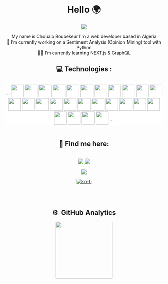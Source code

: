 <link rel="stylesheet" href="https://cdn.jsdelivr.net/gh/devicons/devicon@v2.14.0/devicon.min.css"> 

<!--
**thbob2/thbob2** is a ✨ _special_ ✨ repository because its `README.md` (this file) appears on your GitHub profile.

Here are some ideas to get you started:

- 🔭 I’m currently working on ...
- 🌱 I’m currently learning ...
- 👯 I’m looking to collaborate on ...
- 🤔 I’m looking for help with ...
- 💬 Ask me about ...
- 📫 How to reach me: ...
- 😄 Pronouns: ...
- ⚡ Fun fact: ...
-->




<br>
<h1 align="center">Hello  🌍 </h1>

<div align="center" style="display: inline_block">

![](https://camo.githubusercontent.com/992babdffd8c74a1502de375fbdf7e4d54773242/68747470733a2f2f6d656469612e67697068792e636f6d2f6d656469612f53576f536b4e36447854737a71494b4571762f67697068792e676966)
</div>

 <p align="center"> 
  My name is Chouaib Boubekeur I'm a web developer based in Algeria
  <br>
  🔭 I’m currently working on a Sentiment Analysis (Opinion Mining) tool with Python
  <br>
  👨‍🚀 I’m currently learning NEXT.js & GraphQL

  </p>
  <h2 align="center">💻 Technologies :</h2>

<div align="center" style="display: inline_block; padding-top:10px; background-color:#FFF; border-radius:20px">
```
 <img width="40px"src="https://cdn.jsdelivr.net/gh/devicons/devicon/icons/linux/linux-original.svg" />
<img  width="40px" src="https://cdn.jsdelivr.net/gh/devicons/devicon/icons/bash/bash-original.svg" />
<img width="40px" src="https://cdn.jsdelivr.net/gh/devicons/devicon/icons/git/git-original.svg" />
 <img width="40px" src="https://cdn.jsdelivr.net/gh/devicons/devicon/icons/vim/vim-plain.svg" />
  <img width="40px"src="https://cdn.jsdelivr.net/gh/devicons/devicon/icons/github/github-original.svg" />
 <img width="40px" src="https://cdn.jsdelivr.net/gh/devicons/devicon/icons/vscode/vscode-original.svg" />
  <img width="40px"src="https://cdn.jsdelivr.net/gh/devicons/devicon/icons/html5/html5-original.svg" />
<img   width="40px" src="https://cdn.jsdelivr.net/gh/devicons/devicon/icons/css3/css3-original.svg" />
  <img  width="40px"  src="https://cdn.jsdelivr.net/gh/devicons/devicon/icons/bootstrap/bootstrap-plain.svg" />
 <img width="40px" src="https://cdn.jsdelivr.net/gh/devicons/devicon/icons/sass/sass-original.svg" />

 <img width="40px" src="https://cdn.jsdelivr.net/gh/devicons/devicon/icons/javascript/javascript-plain.svg" />
 <img width="40px" src="https://cdn.jsdelivr.net/gh/devicons/devicon/icons/nodejs/nodejs-original.svg" />
 <img width="40px" src="https://cdn.jsdelivr.net/gh/devicons/devicon/icons/npm/npm-original-wordmark.svg" />
 <img width="40px" src="https://cdn.jsdelivr.net/gh/devicons/devicon/icons/yarn/yarn-original.svg" />
  <img width="40px" src="https://cdn.jsdelivr.net/gh/devicons/devicon/icons/react/react-original.svg" />
   <img width="40px" src="https://cdn.jsdelivr.net/gh/devicons/devicon/icons/nextjs/nextjs-original-wordmark.svg" />
 <img width="40px"src="https://cdn.jsdelivr.net/gh/devicons/devicon/icons/docker/docker-plain.svg" />
  <img width="40px" src="https://cdn.jsdelivr.net/gh/devicons/devicon/icons/composer/composer-original.svg" />
  <img width="40px"src="https://cdn.jsdelivr.net/gh/devicons/devicon/icons/laravel/laravel-plain.svg" />
  <img width="40px" src="https://cdn.jsdelivr.net/gh/devicons/devicon/icons/php/php-plain.svg" />
 <img width="40px" src="https://cdn.jsdelivr.net/gh/devicons/devicon/icons/python/python-plain.svg" />
 <img width="40px" src="https://cdn.jsdelivr.net/gh/devicons/devicon/icons/django/django-plain.svg" />
  <img width="40px" src="https://cdn.jsdelivr.net/gh/devicons/devicon/icons/mysql/mysql-original-wordmark.svg" />
 <img width="40px" src="https://cdn.jsdelivr.net/gh/devicons/devicon/icons/mongodb/mongodb-plain-wordmark.svg" />
  <img width="40px" src="https://cdn.jsdelivr.net/gh/devicons/devicon/icons/neo4j/neo4j-original-wordmark.svg" />
 <img width="40px" src="https://cdn.jsdelivr.net/gh/devicons/devicon/icons/markdown/markdown-original.svg" />
```
</div>

<br>
<div align="center">

<h2>💬 Find me here:</h2>
<br>
<div style="display: inline_block" align="center">
<a href="https://www.linkedin.com/in/chouaib-boubekeur/" target="_blank"><img src="https://img.shields.io/badge/-Chouaib%20Boubekeur%20-0077B5?style=flat&logo=Linkedin&logoColor=white"/></a>
<a href="https://instagram.com/itsboeplz" target="_blank"><img  src="https://img.shields.io/badge/-@itsboeplz-E4405F?style=flat&logo=Instagram&logoColor=white"/></a>

<a href="https://www.facebook.com/chouaib.bob2" target="_blank"><img  src="https://img.shields.io/badge/-Chouaib%20Boubekeur%20-0077B?style=flat&logo=Facebook&logoColor=white"/></a>

[![ko-fi](https://ko-fi.com/img/githubbutton_sm.svg)](https://ko-fi.com/I3I36PBDD)

</div>
</div>
 


<br>

<br>

<h2 align="center">⚙️ &nbsp;GitHub Analytics</h2>
<p align="center">
<a href="https://github.com/thbob2">
  <img height="180em" src="https://github-readme-stats-eight-theta.vercel.app/api?username=thbob2&show_icons=true&theme=algolia&include_all_commits=true&count_private=true"/>
  
</a>
</p>
 
 
 
 [linkedin]: https://www.linkedin.com/in/chouaib-boubekeur/
 [facebook]: https://www.facebook.com/chouaib.bob2/
 [instagram]: https://www.instagram.com/itsboeplz/
 [behance]: https://www.behance.net/itsboe
